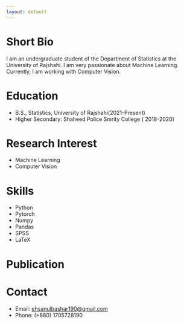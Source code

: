 ```yaml
---
layout: default
---
```


# Short Bio
I am an undergraduate student of the Department of Statistics at the University of Rajshahi. I am very passionate about Machine Learning. Currently, I am working with Computer Vision.

# Education

* B.S., Statistics, University of Rajshahi(2021-Present)
* Higher Secondary: Shaheed Police Smrity College ( 2018-2020)


# Research Interest

* Machine Learning
* Computer Vision


# Skills

* Python
* Pytorch
* Numpy
* Pandas
* SPSS
* LaTeX

# Publication


# Contact

* Email: ehsanulbashar190@gmail.com
* Phone: (+880) 1705728190




